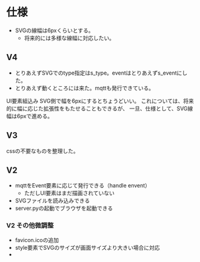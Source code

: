 # 仕様

- SVGの線幅は6pxくらいとする。
  - 将来的には多様な線幅に対応したい。


## V4

- とりあえずSVGでのtype指定はs_type。eventはとりあえずs_eventにした。
- とりあえず動くところには来た。mqttも発行できている。

UI要素組込み
SVG側で幅を6pxにするとちょうどいい。
これについては、将来的に幅に応じた拡張性をもたせることもできるが、
一旦、仕様として、SVG線幅は6pxで進める。



## V3
cssの不要なものを整理した。


## V2

- mqttをEvent要素に応じて発行できる（handle envent）
  - ただしUI要素はまだ描画されていない
- SVGファイルを読み込みできる
- server.pyの起動でブラウザを起動できる

### V2 その他微調整

- favicon.icoの追加
- style要素でSVGのサイズが画面サイズより大きい場合に対応
- 